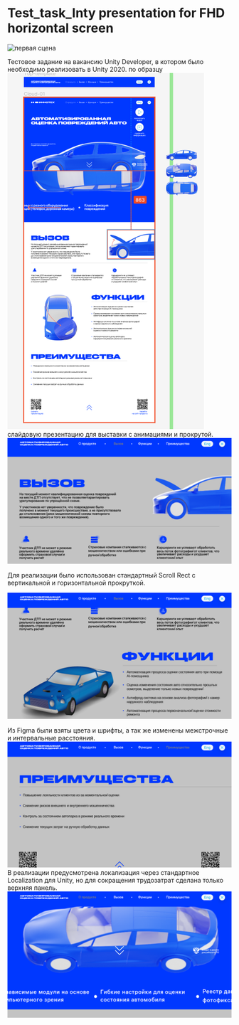 # Test_task_Inty presentation for FHD horizontal screen



![первая сцена](/README_Additional_materials/Test_Task_Inty.gif)

Тестовое задание на вакансию Unity Developer, в котором было необходимо реализовать в Unity 2020. по образцу 
![первая сцена](/README_Additional_materials/task.png)
слайдовую презентацию для выставки с анимациями и прокрутой.
![первая сцена](/README_Additional_materials/1.png)

Для реализации было использован стандартный Scroll Rect с вертикальной и горизонтальной прокруткой.

![первая сцена](/README_Additional_materials/2.png)

Из Figmа были взяты цвета и шрифты, а так же изменены межстрочные и интервальные расстояния.
![первая сцена](/README_Additional_materials/3.png)
В реализации предусмотрена локализация через стандартное Localization для Unity, но для сокращения трудозатрат сделана только верхняя панель.
![первая сцена](/README_Additional_materials/4.png)